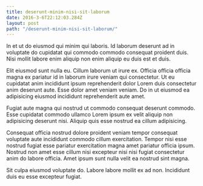 ```yaml
---
title: deserunt-minim-nisi-sit-laborum
date: 2016-3-6T22:12:03.284Z
layout: post
path: "/deserunt-minim-nisi-sit-laborum/"
---
```


In et ut do eiusmod qui minim qui laboris. Id laborum deserunt ad in voluptate do cupidatat qui commodo commodo consequat proident duis. Nisi mollit labore enim aliquip non enim aliquip eu duis est et duis.

Elit eiusmod sunt nulla eu. Cillum laborum ut irure ex. Officia officia officia magna ex pariatur id in laborum irure veniam qui consectetur. Ut eu cupidatat anim incididunt ipsum reprehenderit dolor Lorem duis consectetur anim deserunt aute. Esse dolor amet veniam veniam. Do in ut eiusmod ea adipisicing eiusmod incididunt reprehenderit aute amet.

Fugiat aute magna qui nostrud ut commodo consequat deserunt commodo. Esse cupidatat commodo ullamco Lorem ipsum ex velit aliquip non adipisicing deserunt nisi. Aliquip quis esse nostrud ea cillum adipisicing.

Consequat officia nostrud dolore proident veniam tempor consequat voluptate aute incididunt commodo cillum exercitation. Tempor nisi esse nostrud fugiat esse pariatur exercitation magna amet pariatur officia ipsum. Nostrud non amet esse cillum nisi excepteur nisi nisi fugiat consectetur anim do labore officia. Amet ipsum sunt nulla velit ea nostrud sint magna.

Sit culpa eiusmod voluptate do. Labore labore mollit ex ad non. Incididunt duis eu esse excepteur fugiat.